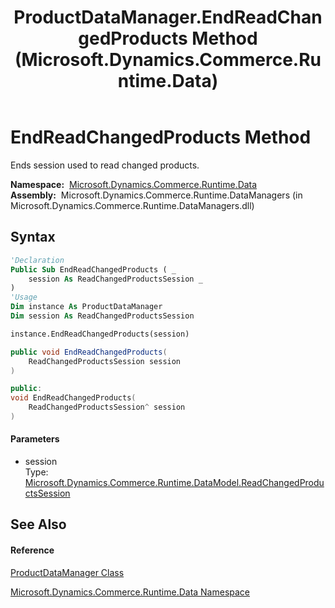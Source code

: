 ﻿---
title: ProductDataManager.EndReadChangedProducts Method  (Microsoft.Dynamics.Commerce.Runtime.Data)
TOCTitle: EndReadChangedProducts Method
ms:assetid: M:Microsoft.Dynamics.Commerce.Runtime.Data.ProductDataManager.EndReadChangedProducts(Microsoft.Dynamics.Commerce.Runtime.DataModel.ReadChangedProductsSession)
ms:mtpsurl: https://technet.microsoft.com/en-us/library/microsoft.dynamics.commerce.runtime.data.productdatamanager.endreadchangedproducts(v=AX.60)
ms:contentKeyID: 62203913
ms.date: 05/18/2015
mtps_version: v=AX.60
f1_keywords:
- Microsoft.Dynamics.Commerce.Runtime.Data.ProductDataManager.EndReadChangedProducts
dev_langs:
- CSharp
- C++
- VB
---

# EndReadChangedProducts Method

Ends session used to read changed products.

**Namespace:**  [Microsoft.Dynamics.Commerce.Runtime.Data](microsoft-dynamics-commerce-runtime-data-namespace.md)  
**Assembly:**  Microsoft.Dynamics.Commerce.Runtime.DataManagers (in Microsoft.Dynamics.Commerce.Runtime.DataManagers.dll)

## Syntax

``` vb
'Declaration
Public Sub EndReadChangedProducts ( _
    session As ReadChangedProductsSession _
)
'Usage
Dim instance As ProductDataManager
Dim session As ReadChangedProductsSession

instance.EndReadChangedProducts(session)
```

``` csharp
public void EndReadChangedProducts(
    ReadChangedProductsSession session
)
```

``` c++
public:
void EndReadChangedProducts(
    ReadChangedProductsSession^ session
)
```

#### Parameters

  - session  
    Type: [Microsoft.Dynamics.Commerce.Runtime.DataModel.ReadChangedProductsSession](readchangedproductssession-class-microsoft-dynamics-commerce-runtime-datamodel.md)  

## See Also

#### Reference

[ProductDataManager Class](productdatamanager-class-microsoft-dynamics-commerce-runtime-data.md)

[Microsoft.Dynamics.Commerce.Runtime.Data Namespace](microsoft-dynamics-commerce-runtime-data-namespace.md)

